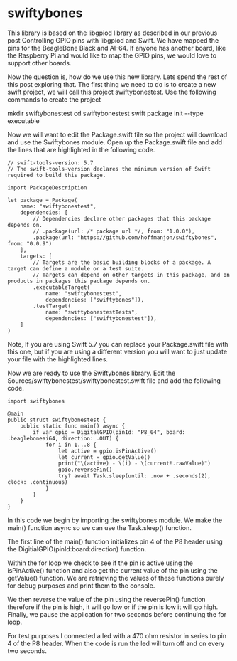 # swiftybones

This library is based on the libgpiod library as described in our previous post Controlling GPIO pins with libgpiod and Swift. We have mapped the pins for the BeagleBone Black and AI-64. If anyone has another board, like the Raspberry Pi and would like to map the GPIO pins, we would love to support other boards.

Now the question is, how do we use this new library. Lets spend the rest of this post exploring that.   The first thing we need to do is to create a new swift project, we will call this project swiftybonestest.  Use the following commands to create the project

mkdir swiftybonestest
cd swiftybonestest
swift package init --type executable

Now we will want to edit the Package.swift file so the project will download and use the Swiftybones module.  Open up the Package.swift file and add the lines that are highlighted in the following code.
```
// swift-tools-version: 5.7
// The swift-tools-version declares the minimum version of Swift required to build this package.

import PackageDescription

let package = Package(
    name: "swiftybonestest",
    dependencies: [
        // Dependencies declare other packages that this package depends on.
        // .package(url: /* package url */, from: "1.0.0"),
        .package(url: "https://github.com/hoffmanjon/swiftybones", from: "0.0.9")
    ],
    targets: [
        // Targets are the basic building blocks of a package. A target can define a module or a test suite.
        // Targets can depend on other targets in this package, and on products in packages this package depends on.
        .executableTarget(
            name: "swiftybonestest",
            dependencies: ["swiftybones"]),
        .testTarget(
            name: "swiftybonestestTests",
            dependencies: ["swiftybonestest"]),
    ]
)
```
Note, If you are using Swift 5.7 you can replace your Package.swift file with this one, but if you are using a different version you will want to just update your file with the highlighted lines.  

Now we are ready to use the Swiftybones library.  Edit the Sources/swiftybonestest/swiftybonestest.swift file and add the following code.
```
import swiftybones

@main
public struct swiftybonestest {
    public static func main() async {
        if var gpio = DigitalGPIO(pinId: "P8_04", board: .beagleboneai64, direction: .OUT) {
            for i in 1...8 {
                let active = gpio.isPinActive()
                let current = gpio.getValue()
                print("\(active) - \(i) - \(current!.rawValue)")
                gpio.reversePin()
                try? await Task.sleep(until: .now + .seconds(2), clock: .continuous)
            }
        }      
    }
}
```
In this code we begin by importing the swiftybones module. We make the main() function async so we can use the Task.sleep() function. 

The first line of the main() function initializes pin 4 of the P8 header using the DigitialGPIO(pinId:board:direction) function.  

Within the for loop we check to see if the pin is active using the isPinActive() function and also get the current value of the pin using the getValue() function.  We are retrieving the values of these functions purely for debug purposes and print them to the console.  

We then reverse the value of the pin using the reversePin() function therefore if the pin is high, it will go low or if the pin is low it will go high.  Finally, we pause the application for two seconds before continuing the for loop.

For test purposes I connected a led with a 470 ohm resistor in series to pin 4 of the P8 header.  When the code is run the led will turn off and on every two seconds.  

